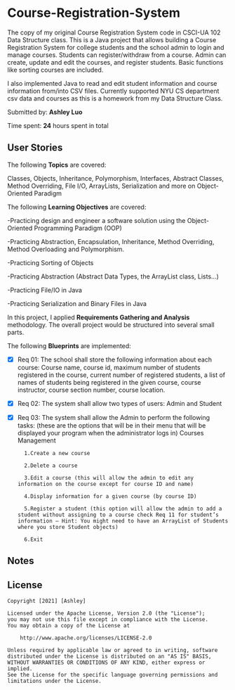 # Course-Registration-System
The copy of my original Course Registration System code in CSCI-UA 102 Data Structure class. This is a Java project that allows building a Course Registration System for college students and the school admin to login and manage courses. Students can register/withdraw from a course. Admin can create, update and edit the courses, and register students. Basic functions like sorting courses are included.

I also implemented Java to read and edit student information and course information from/into CSV files. Currently supported NYU CS department csv data and courses as this is a homework from my Data Structure Class.

Submitted by: **Ashley Luo**

Time spent: **24** hours spent in total



## User Stories
The following **Topics** are covered:

Classes, Objects, Inheritance, Polymorphism, Interfaces, Abstract Classes, Method Overriding, File I/O, ArrayLists, Serialization and more on Object-Oriented Paradigm


The following **Learning Objectives** are covered:

-Practicing design and engineer a software solution using the Object-Oriented Programming Paradigm (OOP) 

-Practicing Abstraction, Encapsulation, Inheritance, Method Overriding, Method Overloading and Polymorphism.

-Practicing Sorting of Objects 

-Practicing Abstraction (Abstract Data Types, the ArrayList class, Lists…) 

-Practicing File/IO in Java 

-Practicing Serialization and Binary Files in Java

In this project, I applied **Requirements Gathering and Analysis** methodology. The overall project would be structured into several small parts. 

The following **Blueprints** are implemented:

* [x] Req 01: The school shall store the following information about each course: Course name, course id, maximum number of students registered in the course, current number of registered students, a list of names of students being registered in the given course, course instructor, course section number, course location.
* [x] Req 02: The system shall allow two types of users: Admin and Student
* [x] Req 03: The system shall allow the Admin to perform the following tasks: (these are the options that will be in their menu that will be displayed your program when the administrator logs in)
    Courses Management

        1.Create a new course

        2.Delete a course

        3.Edit a course (this will allow the admin to edit any information on the course except for course ID and name)

        4.Display information for a given course (by course ID)

        5.Register a student (this option will allow the admin to add a student without assigning to a course check Req 11 for student’s information – Hint: You might need to have an ArrayList of Students where you store Student objects)

        6.Exit








## Notes



## License

    Copyright [2021] [Ashley]

    Licensed under the Apache License, Version 2.0 (the "License");
    you may not use this file except in compliance with the License.
    You may obtain a copy of the License at

        http://www.apache.org/licenses/LICENSE-2.0

    Unless required by applicable law or agreed to in writing, software
    distributed under the License is distributed on an "AS IS" BASIS,
    WITHOUT WARRANTIES OR CONDITIONS OF ANY KIND, either express or implied.
    See the License for the specific language governing permissions and
    limitations under the License.

